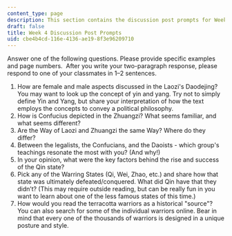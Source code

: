 ```yaml
---
content_type: page
description: This section contains the discussion post prompts for Week 4.
draft: false
title: Week 4 Discussion Post Prompts
uid: cbe4b4cd-116e-4136-ae19-8f3e96209710
---
```

Answer one of the following questions. Please provide specific examples and page numbers.  After you write your two-paragraph response, please respond to one of your classmates in 1–2 sentences.

1. How are female and male aspects discussed in the Laozi's Daodejing? You may want to look up the concept of yin and yang. Try not to simply define Yin and Yang, but share your interpretation of how the text employs the concepts to convey a political philosophy. 
2. How is Confucius depicted in the Zhuangzi? What seems familiar, and what seems different?
3. Are the Way of Laozi and Zhuangzi the same Way? Where do they differ? 
4. Between the legalists, the Confucians, and the Daoists - which group's teachings resonate the most with you? (And why!) 
5. In your opinion, what were the key factors behind the rise and success of the Qin state? 
6. Pick any of the Warring States (Qi, Wei, Zhao, etc.) and share how that state was ultimately defeated/conquered. What did Qin have that they didn’t? (This may require outside reading, but can be really fun in you want to learn about one of the less famous states of this time.)
7. How would you read the terracotta warriors as a historical "source"? You can also search for some of the individual warriors online. Bear in mind that every one of the thousands of warriors is designed in a unique posture and style.